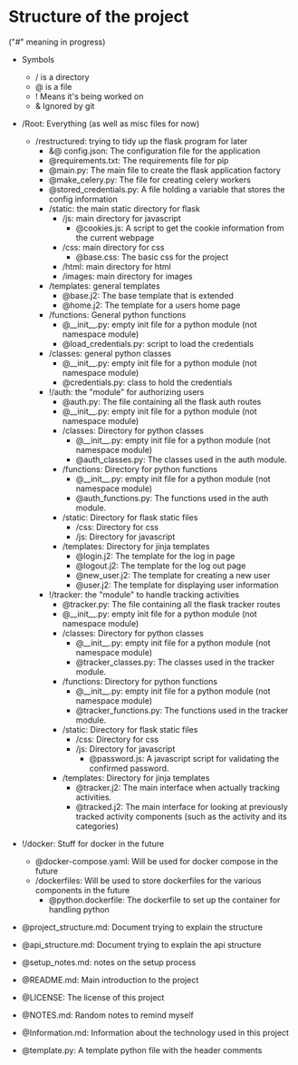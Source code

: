 # Structure of the project

("#" meaning in progress)

- Symbols
  - / is a directory
  - @ is a file
  - ! Means it's being worked on
  - & Ignored by git

- /Root: Everything (as well as misc files for now)
  - /restructured: trying to tidy up the flask program for later
    - &@ config.json: The configuration file for the application
    - @requirements.txt: The requirements file for pip
    - @main.py: The main file to create the flask application factory
    - @make_celery.py: The file for creating celery workers
    - @stored_credentials.py: A file holding a variable that stores the config information
    - /static: the main static directory for flask
      - /js: main directory for javascript
        - @cookies.js: A script to get the cookie information from the current webpage
      - /css: main directory for css
        - @base.css: The basic css for the project
      - /html: main directory for html
      - /images: main directory for images
    - /templates: general templates
      - @base.j2: The base template that is extended
      - @home.j2: The template for a users home page
    - /functions: General python functions
      - @\_\_init\_\_.py: empty init file for a python module (not namespace module)
      - @load_credentials.py: script to load the credentials
    - /classes: general python classes
      - @\_\_init\_\_.py: empty init file for a python module (not namespace module)
      - @credentials.py: class to hold the credentials
    - !/auth: the "module" for authorizing users
      - @auth.py: The file containing all the flask auth routes
      - @\_\_init\_\_.py: empty init file for a python module (not namespace module)
      - /classes: Directory for python classes
        - @\_\_init\_\_.py: empty init file for a python module (not namespace module)
        - @auth_classes.py: The classes used in the auth module.
      - /functions: Directory for python functions
        - @\_\_init\_\_.py: empty init file for a python module (not namespace module)
        - @auth_functions.py: The functions used in the auth module.
      - /static: Directory for flask static files
        - /css: Directory for css
        - /js: Directory for javascript
      - /templates: Directory for jinja templates
        - @login.j2: The template for the log in page
        - @logout.j2: The template for the log out page
        - @new_user.j2: The template for creating a new user
        - @user.j2: The template for displaying user information
    - !/tracker: the "module" to handle tracking activities
      - @tracker.py: The file containing all the flask tracker routes
      - @\_\_init\_\_.py: empty init file for a python module (not namespace module)
      - /classes: Directory for python classes
        - @\_\_init\_\_.py: empty init file for a python module (not namespace module)
        - @tracker_classes.py: The classes used in the tracker module.
      - /functions: Directory for python functions
        - @\_\_init\_\_.py: empty init file for a python module (not namespace module)
        - @tracker_functions.py: The functions used in the tracker module.
      - /static: Directory for flask static files
        - /css: Directory for css
        - /js: Directory for javascript
          - @password.js: A javascript script for validating the confirmed password.
      - /templates: Directory for jinja templates
        - @tracker.j2: The main interface when actually tracking activities.
        - @tracked.j2: The main interface for looking at previously tracked activity components (such as the activity and its categories)
- !/docker: Stuff for docker in the future
  - @docker-compose.yaml: Will be used for docker compose in the future
  - /dockerfiles: Will be used to store dockerfiles for the various components in the future
    - @python.dockerfile: The dockerfile to set up the container for handling python
- @project_structure.md: Document trying to explain the structure
- @api_structure.md: Document trying to explain the api structure
- @setup_notes.md: notes on the setup process
- @README.md: Main introduction to the project
- @LICENSE: The license of this project
- @NOTES.md: Random notes to remind myself
- @Information.md: Information about the technology used in this project
- @template.py: A template python file with the header comments
